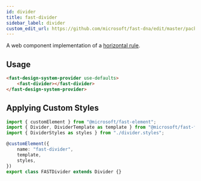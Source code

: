 ```yaml
---
id: divider
title: fast-divider
sidebar_label: divider
custom_edit_url: https://github.com/microsoft/fast-dna/edit/master/packages/web-components/fast-foundation/src/divider/README.md
---
```


A web component implementation of a [horizontal rule](https://developer.mozilla.org/en-US/docs/Web/HTML/Element/hr).

## Usage

```html live
<fast-design-system-provider use-defaults>
    <fast-divider></fast-divider>
</fast-design-system-provider>
```

##  Applying Custom Styles

```ts
import { customElement } from "@microsoft/fast-element";
import { Divider, DividerTemplate as template } from "@microsoft/fast-foundation";
import { DividerStyles as styles } from "./divider.styles";

@customElement({
    name: "fast-divider",
    template,
    styles,
})
export class FASTDivider extends Divider {}
```
